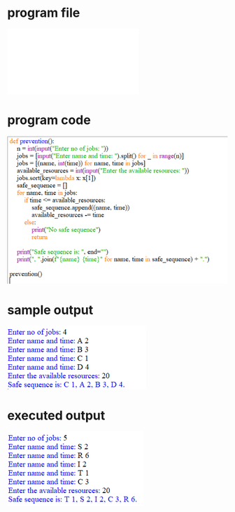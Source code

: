 

# program file
![program file](deadlock_prevention_510.py)

# program code 
![program code](deadlock_prevention_CODE_510.png)

# sample output
![sample output](deadlock_prevention_IO_510.png)

# executed output
![executed output](deadlock_prevention_EO_510.png)

